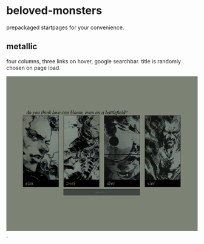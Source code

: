 # beloved-monsters
prepackaged startpages for your convenience.
## metallic
four columns, three links on hover, google searchbar. title is randomly chosen on page load.

![preview here](/metallic/preview.png).
